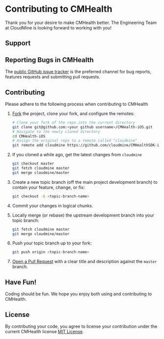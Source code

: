 # Contributing to CMHealth

Thank you for your desire to make CMHealth better.  The Engineering Team at CloudMine
is looking forward to working with you!

## Support


## Reporting Bugs in CMHealth

The [public GitHub issue tracker](https://github.com/cloudmine/CloudMineSDK-iOS/issues) is
the preferred channel for bug reports, features requests and submitting pull requests.


## Contributing

Please adhere to the following process when contributing to CMHealth

1. [Fork](https://help.github.com/fork-a-repo/) the project, clone your fork,
   and configure the remotes:

   ```bash
   # Clone your fork of the repo into the current directory
   git clone git@github.com:<your github username>/CMHealth-iOS.git
   # Navigate to the newly cloned directory
   cd CMHealth-iOS
   # Assign the original repo to a remote called "cloudmine"
   git remote add cloudmine https://github.com/cloudmine/CMHealthSDK-iOS.git
   ```

2. If you cloned a while ago, get the latest changes from `cloudmine`

   ```bash
   git checkout master
   git fetch cloudmine master
   git merge cloudmine/master
   ```

3. Create a new topic branch (off the main project development branch) to
   contain your feature, change, or fix:

   ```bash
   git checkout -b <topic-branch-name>
   ```

4. Commit your changes in logical chunks.

5. Locally merge (or rebase) the upstream development branch into your topic branch:

   ```bash
   git fetch cloudmine master
   git merge cloudmine/master
   ```

6. Push your topic branch up to your fork:

   ```bash
   git push origin <topic-branch-name>
   ```

7. [Open a Pull Request](https://help.github.com/articles/using-pull-requests/)
    with a clear title and description against the `master` branch.


## Have Fun!

Coding should be fun.  We hope you enjoy both using and contributing to CMHealth.


## License

By contributing your code, you agree to license your contribution under the
current CMHealth license [MIT License](LICENSE).
